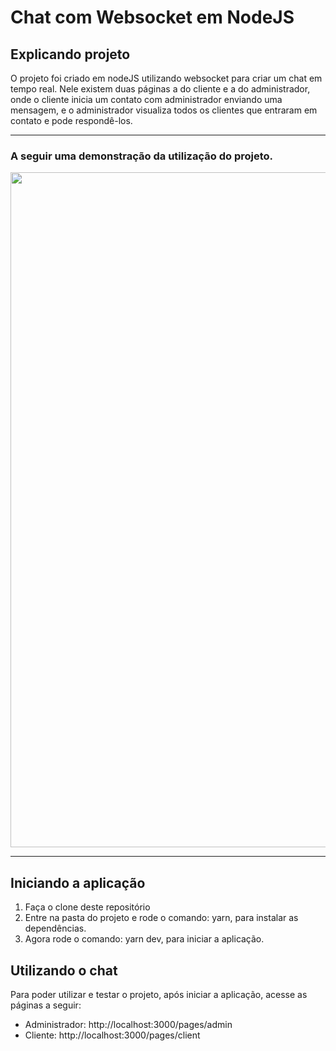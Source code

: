 # Chat com Websocket em NodeJS
## Explicando projeto
O projeto foi criado em nodeJS utilizando websocket para criar um chat em tempo real. Nele existem duas páginas a do cliente e a do administrador, onde o cliente inicia um contato com administrador enviando uma mensagem, e o administrador visualiza todos os clientes que entraram em contato e pode respondê-los.

---
### A seguir uma demonstração da utilização do projeto.
<p align="center">
  <img src="https://media.giphy.com/media/Pgz7BqfH5A8oHS8T5T/giphy.gif" width="1080" >
</p>

---

## Iniciando a aplicação
1. Faça o clone deste repositório
2. Entre na pasta do projeto e rode o comando: yarn, para instalar as dependências.
3. Agora rode o comando: yarn dev, para iniciar a aplicação.



## Utilizando o chat
Para poder utilizar e testar o projeto, após iniciar a aplicação, acesse as páginas a seguir:
- Administrador: http://localhost:3000/pages/admin
- Cliente: http://localhost:3000/pages/client


